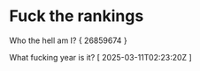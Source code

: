 # Fuck the rankings

Who the hell am I?
{ 26859674 }

What fucking year is it?
[ 2025-03-11T02:23:20Z ]
